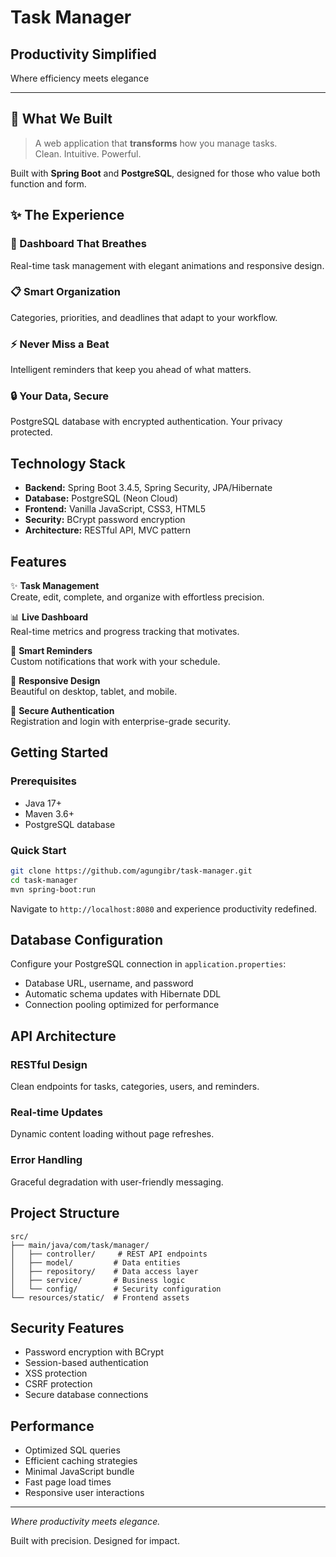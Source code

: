# Task Manager

## Productivity Simplified

Where efficiency meets elegance

---

## 🚀 What We Built

> A web application that **transforms** how you manage tasks.  
> Clean. Intuitive. Powerful.

Built with **Spring Boot** and **PostgreSQL**, designed for those who value both function and form.

## ✨ The Experience

### 🎯 Dashboard That Breathes

Real-time task management with elegant animations and responsive design.

### 📋 Smart Organization

Categories, priorities, and deadlines that adapt to your workflow.

### ⚡ Never Miss a Beat

Intelligent reminders that keep you ahead of what matters.

### 🔒 Your Data, Secure

PostgreSQL database with encrypted authentication. Your privacy protected.

## Technology Stack

- **Backend:** Spring Boot 3.4.5, Spring Security, JPA/Hibernate
- **Database:** PostgreSQL (Neon Cloud)
- **Frontend:** Vanilla JavaScript, CSS3, HTML5
- **Security:** BCrypt password encryption
- **Architecture:** RESTful API, MVC pattern

## Features

✨ **Task Management**  
Create, edit, complete, and organize with effortless precision.

📊 **Live Dashboard**  
Real-time metrics and progress tracking that motivates.

🔔 **Smart Reminders**  
Custom notifications that work with your schedule.

📱 **Responsive Design**  
Beautiful on desktop, tablet, and mobile.

🔐 **Secure Authentication**  
Registration and login with enterprise-grade security.

## Getting Started

### Prerequisites

- Java 17+
- Maven 3.6+
- PostgreSQL database

### Quick Start

```bash
git clone https://github.com/agungibr/task-manager.git
cd task-manager
mvn spring-boot:run
```

Navigate to `http://localhost:8080` and experience productivity redefined.

## Database Configuration

Configure your PostgreSQL connection in `application.properties`:

- Database URL, username, and password
- Automatic schema updates with Hibernate DDL
- Connection pooling optimized for performance

## API Architecture

### RESTful Design

Clean endpoints for tasks, categories, users, and reminders.

### Real-time Updates

Dynamic content loading without page refreshes.

### Error Handling

Graceful degradation with user-friendly messaging.

## Project Structure

```text
src/
├── main/java/com/task/manager/
│   ├── controller/     # REST API endpoints
│   ├── model/         # Data entities
│   ├── repository/    # Data access layer
│   ├── service/       # Business logic
│   └── config/        # Security configuration
└── resources/static/  # Frontend assets
```

## Security Features

- Password encryption with BCrypt
- Session-based authentication
- XSS protection
- CSRF protection
- Secure database connections

## Performance

- Optimized SQL queries
- Efficient caching strategies
- Minimal JavaScript bundle
- Fast page load times
- Responsive user interactions

---

*Where productivity meets elegance.*

Built with precision. Designed for impact.

